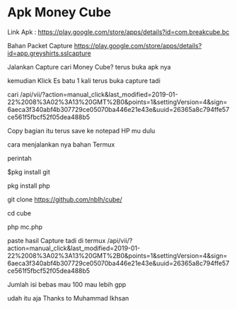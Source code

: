# Apk Money Cube

Link Apk : https://play.google.com/store/apps/details?id=com.breakcube.bc

Bahan Packet Capture https://play.google.com/store/apps/details?id=app.greyshirts.sslcapture

Jalankan Capture cari Money Cube? terus buka apk nya

kemudian Klick Es batu 1 kali terus buka capture tadi

cari /api/vii/?action=manual_click&last_modified=2019-01-22%2008%3A02%3A13%20GMT%2B0&points=1&settingVersion=4&sign=6aeca3f340abf4b307729ce05070ba446e21e43e&uuid=26365a8c794ffe57ce561f5fbcf52f05dea488b5

Copy bagian itu terus save ke notepad HP mu dulu

cara menjalankan nya bahan Termux

perintah

$pkg install git

pkg install php

git clone https://github.com/nblh/cube/

cd cube

php mc.php

paste hasil Capture tadi di termux /api/vii/?action=manual_click&last_modified=2019-01-22%2008%3A02%3A13%20GMT%2B0&points=1&settingVersion=4&sign=6aeca3f340abf4b307729ce05070ba446e21e43e&uuid=26365a8c794ffe57ce561f5fbcf52f05dea488b5

Jumlah isi bebas mau 100 mau lebih gpp

udah itu aja Thanks to Muhammad Ikhsan
